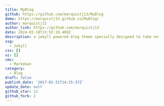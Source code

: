 ```yaml
---
title: MyBlog
github: https://github.com/marquistj13/MyBlog
demo: https://marquistj13.github.io/MyBlog/
author: marquistj13
author_link: https://github.com/marquistj13
date: 2024-02-18T13:52:19.489Z
description: a jekyll powered blog theme specially designed to take notes, not just blogs
ssg:
  - Jekyll
css: []
ui: []
cms:
  - Markdown
category:
  - Blog
draft: false
publish_date: '2017-01-21T14:15:37Z'
update_date: null
github_star: 12
github_fork: 2
---
```

